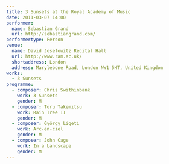 ```yaml
---
title: 3 Sunsets at the Royal Academy of Music
date: 2011-03-07 14:00
performer:
  name: Sebastian Grand
  url: http://sebastiangrand.com/
performertype: Person
venue:
  name: David Josefowitz Recital Hall
  url: http://www.ram.ac.uk/
  shortaddress: London
  address: Marylebone Road, London NW1 5HT, United Kingdom
works:
  - 3 Sunsets
programme:
  - composer: Chris Swithinbank
    work: 3 Sunsets
    gender: M
  - composer: Tōru Takemitsu
    work: Rain Tree II
    gender: M
  - composer: György Ligeti
    work: Arc-en-ciel
    gender: M
  - composer: John Cage
    work: In a Landscape
    gender: M
---
```

